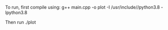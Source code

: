 To run, first compile using: 
  g++ main.cpp -o plot -I /usr/include//python3.8 -lpython3.8

Then run
  ./plot
